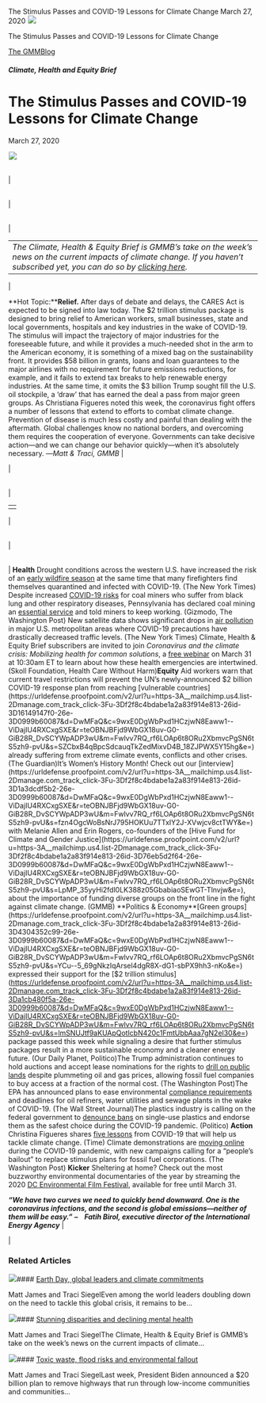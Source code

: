 



The Stimulus Passes and COVID-19 Lessons for Climate Change
March 27, 2020
![](data:image/gif;base64,R0lGODlhAQABAAAAACH5BAEKAAEALAAAAAABAAEAAAICTAEAOw==)![](https://www.gmmb.com/wp-content/uploads/2020/11/03.27.jpg)



The Stimulus Passes and COVID-19 Lessons for Climate Change





 [The GMMBlog](/blog/)



##### Climate, Health and Equity Brief

 The Stimulus Passes and COVID-19 Lessons for Climate Change
===========================================================


March 27, 2020



![](data:image/gif;base64,R0lGODlhAQABAAAAACH5BAEKAAEALAAAAAABAAEAAAICTAEAOw==)![](https://www.gmmb.com/wp-content/uploads/2020/11/03.27-552x493.jpg) 




|  |  |  |  |
| --- | --- | --- | --- |
| 

|  |  |  |
| --- | --- | --- |
| 

|  |  |
| --- | --- |
| 

|  |
| --- |
| *The Climate, Health & Equity Brief is GMMB’s take on the week’s news on the current impacts of climate change. If you haven’t subscribed yet, you can do so by [clicking here](https://mailchimp.us4.list-manage.com/subscribe?u=f2f8c4bdabe1a2a83f914e813&id=4a13a601e2).* |

 |

**Hot Topic:****Relief.** After days of debate and delays, the CARES Act is expected to be signed into law today. The $2 trillion stimulus package is designed to bring relief to American workers, small businesses, state and local governments, hospitals and key industries in the wake of COVID-19.
The stimulus will impact the trajectory of major industries for the foreseeable future, and while it provides a much-needed shot in the arm to the American economy, it is something of a mixed bag on the sustainability front. It provides $58 billion in grants, loans and loan guarantees to the major airlines with no requirement for future emissions reductions, for example, and it fails to extend tax breaks to help renewable energy industries. At the same time, it omits the $3 billion Trump sought fill the U.S. oil stockpile, a ‘draw’ that has earned the deal a pass from major green groups.
As Christiana Figueres noted this week, the coronavirus fight offers a number of lessons that extend to efforts to combat climate change. Prevention of disease is much less costly and painful than dealing with the aftermath. Global challenges know no national borders, and overcoming them requires the cooperation of everyone. Governments can take decisive action—and we can change our behavior quickly—when it’s absolutely necessary.
—*Matt & Traci, GMMB* |

 |




|  |  |
| --- | --- |
| 

|  |
| --- |
|  |

 |




|  |  |
| --- | --- |
| 

|  |
| --- |
| 
**Health**
Drought conditions across the western U.S. have increased the risk of an [early wildfire season](https://urldefense.proofpoint.com/v2/url?u=https-3A__mailchimp.us4.list-2Dmanage.com_track_click-3Fu-3Df2f8c4bdabe1a2a83f914e813-26id-3Db6ffe17a26-26e-3D0999b60087&d=DwMFaQ&c=9wxE0DgWbPxd1HCzjwN8Eaww1--ViDajIU4RXCxgSXE&r=teOBNJBFjd9WbGX18uv-G0-GiB28R_DvSCYWpADP3wU&m=Fwlvv7RQ_rf6LOAp6t8ORu2XbmvcPgSN6tS5zh9-pvU&s=Pt6sTrEZlhi5VQk2QkxjW7LUuKiiqokT36ReDQNAjGY&e=) at the same time that many firefighters find themselves quarantined and infected with COVID-19. (The New York Times) Despite increased [COVID-19 risks](https://urldefense.proofpoint.com/v2/url?u=https-3A__mailchimp.us4.list-2Dmanage.com_track_click-3Fu-3Df2f8c4bdabe1a2a83f914e813-26id-3D63b5442f12-26e-3D0999b60087&d=DwMFaQ&c=9wxE0DgWbPxd1HCzjwN8Eaww1--ViDajIU4RXCxgSXE&r=teOBNJBFjd9WbGX18uv-G0-GiB28R_DvSCYWpADP3wU&m=Fwlvv7RQ_rf6LOAp6t8ORu2XbmvcPgSN6tS5zh9-pvU&s=IJ7SJaHLQbHge0XLgOmrD6LVlKlkjfDsP48-yh8jJjM&e=) for coal miners who suffer from black lung and other respiratory diseases, Pennsylvania has declared coal mining an [essential service](https://urldefense.proofpoint.com/v2/url?u=https-3A__mailchimp.us4.list-2Dmanage.com_track_click-3Fu-3Df2f8c4bdabe1a2a83f914e813-26id-3D1d62d253a3-26e-3D0999b60087&d=DwMFaQ&c=9wxE0DgWbPxd1HCzjwN8Eaww1--ViDajIU4RXCxgSXE&r=teOBNJBFjd9WbGX18uv-G0-GiB28R_DvSCYWpADP3wU&m=Fwlvv7RQ_rf6LOAp6t8ORu2XbmvcPgSN6tS5zh9-pvU&s=-d8glN6ntnjoUjCZ5CFztWQhZ6fl6PyCHjhOoO9gs24&e=) and told miners to keep working. (Gizmodo, The Washington Post) New satellite data shows significant drops in [air pollution](https://urldefense.proofpoint.com/v2/url?u=https-3A__mailchimp.us4.list-2Dmanage.com_track_click-3Fu-3Df2f8c4bdabe1a2a83f914e813-26id-3D4c6b7413bc-26e-3D0999b60087&d=DwMFaQ&c=9wxE0DgWbPxd1HCzjwN8Eaww1--ViDajIU4RXCxgSXE&r=teOBNJBFjd9WbGX18uv-G0-GiB28R_DvSCYWpADP3wU&m=Fwlvv7RQ_rf6LOAp6t8ORu2XbmvcPgSN6tS5zh9-pvU&s=ePsnxFDYk5YvG5R3_sCV-iIomhvSXD64rA8AS0Y34XE&e=) in major U.S. metropolitan areas where COVID-19 precautions have drastically decreased traffic levels. (The New York Times) Climate, Health & Equity Brief subscribers are invited to join *Coronavirus and the climate crisis: Mobilizing health for common solutions*, a [free webinar](https://urldefense.proofpoint.com/v2/url?u=https-3A__mailchimp.us4.list-2Dmanage.com_track_click-3Fu-3Df2f8c4bdabe1a2a83f914e813-26id-3D9cb906c222-26e-3D0999b60087&d=DwMFaQ&c=9wxE0DgWbPxd1HCzjwN8Eaww1--ViDajIU4RXCxgSXE&r=teOBNJBFjd9WbGX18uv-G0-GiB28R_DvSCYWpADP3wU&m=Fwlvv7RQ_rf6LOAp6t8ORu2XbmvcPgSN6tS5zh9-pvU&s=WyhRP8v1nMOLRNOIY--bVQsnzFjg3-0cgvh4ZMc0TPM&e=) on March 31 at 10:30am ET to learn about how these health emergencies are intertwined. (Skoll Foundation, Health Care Without Harm)**Equity**
Aid workers warn that current travel restrictions will prevent the UN’s newly-announced $2 billion COVID-19 response plan from reaching [vulnerable countries](https://urldefense.proofpoint.com/v2/url?u=https-3A__mailchimp.us4.list-2Dmanage.com_track_click-3Fu-3Df2f8c4bdabe1a2a83f914e813-26id-3D16149147f0-26e-3D0999b60087&d=DwMFaQ&c=9wxE0DgWbPxd1HCzjwN8Eaww1--ViDajIU4RXCxgSXE&r=teOBNJBFjd9WbGX18uv-G0-GiB28R_DvSCYWpADP3wU&m=Fwlvv7RQ_rf6LOAp6t8ORu2XbmvcPgSN6tS5zh9-pvU&s=SZCbxB4qBpcSdcauqTkZedMixvD4B_18ZJPWX5Y15hg&e=) already suffering from extreme climate events, conflicts and other crises. (The Guardian)It’s Women’s History Month! Check out our [interview](https://urldefense.proofpoint.com/v2/url?u=https-3A__mailchimp.us4.list-2Dmanage.com_track_click-3Fu-3Df2f8c4bdabe1a2a83f914e813-26id-3D1a3dcdf5b2-26e-3D0999b60087&d=DwMFaQ&c=9wxE0DgWbPxd1HCzjwN8Eaww1--ViDajIU4RXCxgSXE&r=teOBNJBFjd9WbGX18uv-G0-GiB28R_DvSCYWpADP3wU&m=Fwlvv7RQ_rf6LOAp6t8ORu2XbmvcPgSN6tS5zh9-pvU&s=fzn4OgcWoBsNrJ795HOKUu7TTxIY2J-XVwjcv8ctTWY&e=) with Melanie Allen and Erin Rogers, co-founders of the [Hive Fund for Climate and Gender Justice](https://urldefense.proofpoint.com/v2/url?u=https-3A__mailchimp.us4.list-2Dmanage.com_track_click-3Fu-3Df2f8c4bdabe1a2a83f914e813-26id-3D76eb5d2f64-26e-3D0999b60087&d=DwMFaQ&c=9wxE0DgWbPxd1HCzjwN8Eaww1--ViDajIU4RXCxgSXE&r=teOBNJBFjd9WbGX18uv-G0-GiB28R_DvSCYWpADP3wU&m=Fwlvv7RQ_rf6LOAp6t8ORu2XbmvcPgSN6tS5zh9-pvU&s=LpMP_35yyHi2fdl0LK388z05GbabiaoSEwGT-Tlnvjw&e=), about the importance of funding diverse groups on the front line in the fight against climate change. (GMMB)
**Politics & Economy**[Green groups](https://urldefense.proofpoint.com/v2/url?u=https-3A__mailchimp.us4.list-2Dmanage.com_track_click-3Fu-3Df2f8c4bdabe1a2a83f914e813-26id-3D4304352c99-26e-3D0999b60087&d=DwMFaQ&c=9wxE0DgWbPxd1HCzjwN8Eaww1--ViDajIU4RXCxgSXE&r=teOBNJBFjd9WbGX18uv-G0-GiB28R_DvSCYWpADP3wU&m=Fwlvv7RQ_rf6LOAp6t8ORu2XbmvcPgSN6tS5zh9-pvU&s=YCu--5_69gNkzIqArsel4dgR8X-dG1-sbPX9hh3-nKo&e=) expressed their support for the [$2 trillion stimulus](https://urldefense.proofpoint.com/v2/url?u=https-3A__mailchimp.us4.list-2Dmanage.com_track_click-3Fu-3Df2f8c4bdabe1a2a83f914e813-26id-3Da1cb480f5a-26e-3D0999b60087&d=DwMFaQ&c=9wxE0DgWbPxd1HCzjwN8Eaww1--ViDajIU4RXCxgSXE&r=teOBNJBFjd9WbGX18uv-G0-GiB28R_DvSCYWpADP3wU&m=Fwlvv7RQ_rf6LOAp6t8ORu2XbmvcPgSN6tS5zh9-pvU&s=lmSNUJtf9aKUApQotlcbN420c1FmtUbbAaa7gN2el30&e=) package passed this week while signaling a desire that further stimulus packages result in a more sustainable economy and a cleaner energy future. (Our Daily Planet, Politico)The Trump administration continues to hold auctions and accept lease nominations for the rights to [drill on public lands](https://urldefense.proofpoint.com/v2/url?u=https-3A__mailchimp.us4.list-2Dmanage.com_track_click-3Fu-3Df2f8c4bdabe1a2a83f914e813-26id-3Db52e0d3e62-26e-3D0999b60087&d=DwMFaQ&c=9wxE0DgWbPxd1HCzjwN8Eaww1--ViDajIU4RXCxgSXE&r=teOBNJBFjd9WbGX18uv-G0-GiB28R_DvSCYWpADP3wU&m=Fwlvv7RQ_rf6LOAp6t8ORu2XbmvcPgSN6tS5zh9-pvU&s=3KsbNAT9_Tj0aFeNlDU4qzRhAZ_O__KQb-w4Wdz_ZlY&e=) despite plummeting oil and gas prices, allowing fossil fuel companies to buy access at a fraction of the normal cost. (The Washington Post)The EPA has announced plans to ease environmental [compliance requirements](https://urldefense.proofpoint.com/v2/url?u=https-3A__mailchimp.us4.list-2Dmanage.com_track_click-3Fu-3Df2f8c4bdabe1a2a83f914e813-26id-3Db81332daf6-26e-3D0999b60087&d=DwMFaQ&c=9wxE0DgWbPxd1HCzjwN8Eaww1--ViDajIU4RXCxgSXE&r=teOBNJBFjd9WbGX18uv-G0-GiB28R_DvSCYWpADP3wU&m=Fwlvv7RQ_rf6LOAp6t8ORu2XbmvcPgSN6tS5zh9-pvU&s=1AAy8xSxxjpv_mxKbStMvgjDMmIJGxeI09LWSdD5PNg&e=) and deadlines for oil refiners, water utilities and sewage plants in the wake of COVID-19. (The Wall Street Journal)The plastics industry is calling on the federal government to [denounce bans](https://urldefense.proofpoint.com/v2/url?u=https-3A__mailchimp.us4.list-2Dmanage.com_track_click-3Fu-3Df2f8c4bdabe1a2a83f914e813-26id-3D495b77aad9-26e-3D0999b60087&d=DwMFaQ&c=9wxE0DgWbPxd1HCzjwN8Eaww1--ViDajIU4RXCxgSXE&r=teOBNJBFjd9WbGX18uv-G0-GiB28R_DvSCYWpADP3wU&m=Fwlvv7RQ_rf6LOAp6t8ORu2XbmvcPgSN6tS5zh9-pvU&s=aJPTSGGtMIss-l61bJYMbi-foGEG4t-S9N2H62awb0g&e=) on single-use plastics and endorse them as the safest choice during the COVID-19 pandemic. (Politico)
**Action**
Christina Figueres shares [five lessons](https://urldefense.proofpoint.com/v2/url?u=https-3A__mailchimp.us4.list-2Dmanage.com_track_click-3Fu-3Df2f8c4bdabe1a2a83f914e813-26id-3Dc7d2e1a122-26e-3D0999b60087&d=DwMFaQ&c=9wxE0DgWbPxd1HCzjwN8Eaww1--ViDajIU4RXCxgSXE&r=teOBNJBFjd9WbGX18uv-G0-GiB28R_DvSCYWpADP3wU&m=Fwlvv7RQ_rf6LOAp6t8ORu2XbmvcPgSN6tS5zh9-pvU&s=_UH5DS8RSutGC6ykD29QxuPgj7spoJjsK5ILXBGLeqQ&e=) from COVID-19 that will help us tackle climate change. (Time)
Climate demonstrations are [moving online](https://urldefense.proofpoint.com/v2/url?u=https-3A__mailchimp.us4.list-2Dmanage.com_track_click-3Fu-3Df2f8c4bdabe1a2a83f914e813-26id-3Dc6ceb95170-26e-3D0999b60087&d=DwMFaQ&c=9wxE0DgWbPxd1HCzjwN8Eaww1--ViDajIU4RXCxgSXE&r=teOBNJBFjd9WbGX18uv-G0-GiB28R_DvSCYWpADP3wU&m=Fwlvv7RQ_rf6LOAp6t8ORu2XbmvcPgSN6tS5zh9-pvU&s=BYchZm71Zs2MvyEzXrClcyDA-uhf7NujJMZBl-dxSEU&e=) during the COVID-19 pandemic, with new campaigns calling for a “people’s bailout” to replace stimulus plans for fossil fuel corporations. (The Washington Post)
**Kicker**
Sheltering at home? Check out the most buzzworthy environmental documentaries of the year by streaming the 2020 [DC Environmental Film Festival](https://urldefense.proofpoint.com/v2/url?u=https-3A__mailchimp.us4.list-2Dmanage.com_track_click-3Fu-3Df2f8c4bdabe1a2a83f914e813-26id-3Da668deeb4d-26e-3D0999b60087&d=DwMFaQ&c=9wxE0DgWbPxd1HCzjwN8Eaww1--ViDajIU4RXCxgSXE&r=teOBNJBFjd9WbGX18uv-G0-GiB28R_DvSCYWpADP3wU&m=Fwlvv7RQ_rf6LOAp6t8ORu2XbmvcPgSN6tS5zh9-pvU&s=FtYWn-BRYOMoyiKx1thncP4BPgWcouMzJi7S8qwqmCg&e=), available for free until March 31.

***“We have two curves we need to quickly bend downward. One is the coronavirus infections, and the second is global emissions—neither of them will be easy.”***
***–    Fatih Birol, executive director of the International Energy Agency***
 |

 |









### Related Articles

![](data:image/gif;base64,R0lGODlhAQABAAAAACH5BAEKAAEALAAAAAABAAEAAAICTAEAOw==)![](https://www.gmmb.com/wp-content/uploads/2021/04/b5197d82-9fb4-4c84-a8d9-e468348c4c67-380x200.jpg)#### [Earth Day, global leaders and climate commitments](https://www.gmmb.com/news/earth-day-global-leaders-and-climate-commitments/)

Matt James and Traci SiegelEven among the world leaders doubling down on the need to tackle this global crisis, it remains to be…

![](data:image/gif;base64,R0lGODlhAQABAAAAACH5BAEKAAEALAAAAAABAAEAAAICTAEAOw==)![](https://www.gmmb.com/wp-content/uploads/2021/04/4.16header-380x200.png)#### [Stunning disparities and declining mental health](https://www.gmmb.com/news/stunning-disparities-and-declining-mental-health/)

Matt James and Traci SiegelThe Climate, Health & Equity Brief is GMMB’s take on the week’s news on the current impacts of climate…

![](data:image/gif;base64,R0lGODlhAQABAAAAACH5BAEKAAEALAAAAAABAAEAAAICTAEAOw==)![](https://www.gmmb.com/wp-content/uploads/2021/04/Picture1-380x200.jpg)#### [Toxic waste, flood risks and environmental fallout](https://www.gmmb.com/news/toxic-waste-flood-risks-and-environmental-fallout/)

Matt James and Traci SiegelLast week, President Biden announced a $20 billion plan to remove highways that run through low-income communities and communities…




